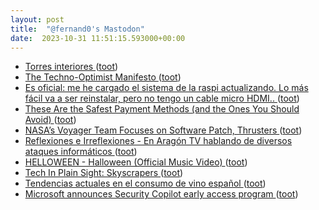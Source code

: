 ```yaml
---
layout: post
title:  "@fernand0's Mastodon"
date:  2023-10-31 11:51:15.593000+00:00
---
```

*  [Torres interiores ](https://www.flickr.com/photos/fernand0/53267587165) ([toot](https://mastodon.social/@fernand0/111329481561857031))
*  [The Techno-Optimist Manifesto ](https://a16z.com/the-techno-optimist-manifesto) ([toot](https://mastodon.social/@fernand0/111329307061712898))
*  [Es oficial: me he cargado el sistema de la raspi actualizando. Lo más fácil va a ser reinstalar, pero no tengo un cable micro HDMI.. ](https://mastodon.social/@fernand0/111329126302389258) ([toot](https://mastodon.social/@fernand0/111329126302389258))
*  [These Are the Safest Payment Methods (and the Ones You Should Avoid) ](https://lifehacker.com/safest-payment-methods-185093406) ([toot](https://mastodon.social/@fernand0/111329098312211069))
*  [NASA’s Voyager Team Focuses on Software Patch, Thrusters ](https://www.jpl.nasa.gov/news/nasas-voyager-team-focuses-on-software-patch-thruster) ([toot](https://mastodon.social/@fernand0/111329005680508758))
*  [
         Reflexiones e Irreflexiones - En Aragón TV hablando de diversos ataques informáticos
       ](http://fernand0.blogalia.com//historias/7877) ([toot](https://mastodon.social/@fernand0/111328961643522912))
*  [HELLOWEEN - Halloween (Official Music Video) ](https://www.youtube.com/watch?v=yOAl0enE7kI&feature=youtu.b) ([toot](https://mastodon.social/@fernand0/111328636152773798))
*  [Tech In Plain Sight: Skyscrapers ](https://hackaday.com/2023/10/11/tech-in-plain-sight-skyscrapers) ([toot](https://mastodon.social/@fernand0/111328611264454973))
*  [Tendencias actuales en el consumo de vino español ](https://www.vinetur.com/2023101675783/tendencias-actuales-en-el-consumo-de-vino-espanol.htm) ([toot](https://mastodon.social/@fernand0/111325651792114793))
*  [Microsoft announces Security Copilot early access program ](https://www.bleepingcomputer.com/news/microsoft/microsoft-announces-security-copilot-early-access-program) ([toot](https://mastodon.social/@fernand0/111325438645871614))
